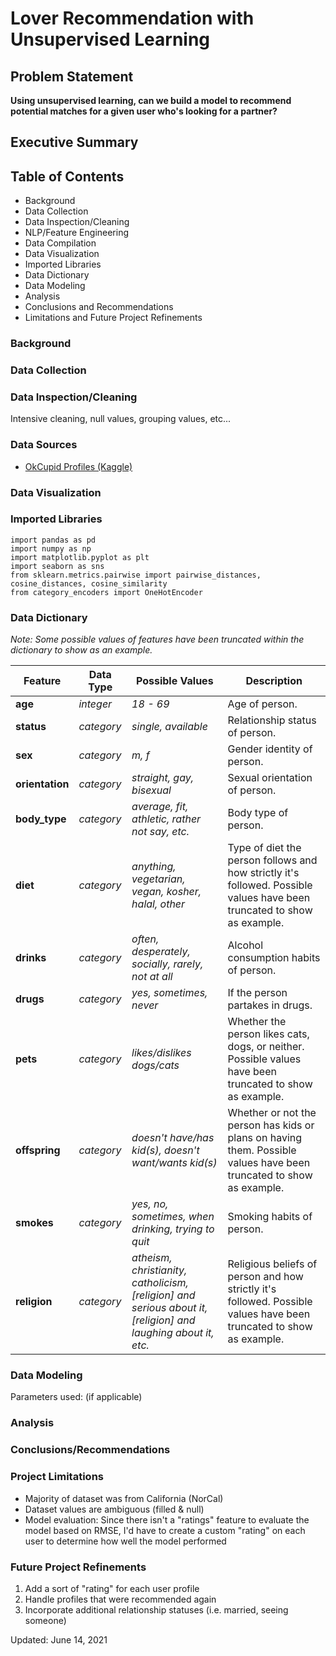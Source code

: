 # Lover Recommendation with Unsupervised Learning


## Problem Statement

**Using unsupervised learning, can we build a model to recommend potential matches for a given user who's looking for a partner?**

## Executive Summary


## Table of Contents

- Background
- Data Collection
- Data Inspection/Cleaning
- NLP/Feature Engineering
- Data Compilation
- Data Visualization
- Imported Libraries
- Data Dictionary
- Data Modeling
- Analysis
- Conclusions and Recommendations
- Limitations and Future Project Refinements

### Background



### Data Collection




### Data Inspection/Cleaning


Intensive cleaning, null values, grouping values, etc...

### Data Sources

- [OkCupid Profiles (Kaggle)]('https://www.kaggle.com/andrewmvd/okcupid-profiles')

### Data Visualization




### Imported Libraries

```
import pandas as pd
import numpy as np
import matplotlib.pyplot as plt
import seaborn as sns
from sklearn.metrics.pairwise import pairwise_distances, cosine_distances, cosine_similarity
from category_encoders import OneHotEncoder

```

### Data Dictionary

*Note: Some possible values of features have been truncated within the dictionary to show as an example.*

|Feature|Data Type|Possible Values|Description|
|---|---|---|---|
|**age**|*integer*|*18 - 69*|Age of person.|
|**status**|*category*|*single, available*|Relationship status of person.|
|**sex**|*category*|*m, f*|Gender identity of person.|
|**orientation**|*category*|*straight, gay, bisexual*|Sexual orientation of person.|
|**body_type**|*category*|*average, fit, athletic, rather not say, etc.*|Body type of person.|
|**diet**|*category*|*anything, vegetarian, vegan, kosher, halal, other*|Type of diet the person follows and how strictly it's followed. Possible values have been truncated to show as example.|
|**drinks**|*category*|*often, desperately, socially, rarely, not at all*|Alcohol consumption habits of person.|
|**drugs**|*category*|*yes, sometimes, never*|If the person partakes in drugs.|
|**pets**|*category*|*likes/dislikes dogs/cats*|Whether the person likes cats, dogs, or neither. Possible values have been truncated to show as example.|
|**offspring**|*category*|*doesn't have/has kid(s), doesn't want/wants kid(s)*|Whether or not the person has kids or plans on having them. Possible values have been truncated to show as example.|
|**smokes**|*category*|*yes, no, sometimes, when drinking, trying to quit*|Smoking habits of person.|
|**religion**|*category*|*atheism, christianity, catholicism, [religion] and serious about it, [religion] and laughing about it, etc.*|Religious beliefs of person and how strictly it's followed. Possible values have been truncated to show as example.|

### Data Modeling

Parameters used: (if applicable)


### Analysis


### Conclusions/Recommendations



### Project Limitations

- Majority of dataset was from California (NorCal)
- Dataset values are ambiguous (filled & null)
- Model evaluation: Since there isn't a "ratings" feature to evaluate the model based on RMSE, I'd have to create a custom "rating" on each user to determine how well the model performed

### Future Project Refinements
1. Add a sort of "rating" for each user profile
1. Handle profiles that were recommended again
1. Incorporate additional relationship statuses (i.e. married, seeing someone)

Updated: June 14, 2021
